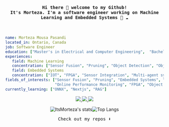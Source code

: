 <h4 align="center"><samp> Hi there 👋   welcome to my Github! </br>
It's Morteza. I'm a software engineer working on Machine Learning and Embedded Systems 🐍 ☁️ </samp></h4> </br>

```yaml
name: Morteza Mousa Pasandi
located_in: Ontario, Canada
job: Software Engineer
education: ["Master's in Electrical and Computer Engineering",  "Bachelor's in Computer Engineering"]
experiences:
   field: Machine Learning
   concentration: ["Sensor Fusion", "Pruning", "Object Detection", "Object Segmentation"] 
   field: Embedded Systems
   concentration: ["IOT", "FPGA", "Sensor Integration", "Multi-agent system" ]   
fields_of_interests: ["Sensor Fusion", "Pruning", "Embedded Systems", "Shaders",
                      "Online Performance Monitoring", "FPGA", "Object Detection"  ]
currently_learning: ["ONNX", "Nextjs", "RAG"]
```

</center>
<p align="center">
  <a href="https://neovim.io/">
    <img src="https://skillicons.dev/icons?i=neovim" />
  </a>  
  <a href="https://www.linkedin.com/in/morteza-mousa-pasandi/">
    <img src="https://skillicons.dev/icons?i=linkedin" />
  </a>  
  <a href="https://en.cppreference.com/">
    <img src="https://skillicons.dev/icons?i=cpp" />
  </a>
</p>
<center>
   
![ItsMorteza's stats](https://github-readme-stats.vercel.app/api?username=itsMorteza&show_icons=true&line_height=20&rank_icon=github&theme=dracula)![Top Langs](https://github-readme-stats.vercel.app/api/top-langs/?username=itsMorteza&hide_progress=true&theme=dracula&langs_count=8)
<p align="center"><samp>
Check out my repos ⬇️  
  </samp>
</p>
</center>

<!--
**itsMorteza/itsMorteza** is a ✨ _special_ ✨ repository because its `README.md` (this file) appears on your GitHub profile.

Here are some ideas to get you started:

- 🔭 I’m currently working on ...
- 🌱 I’m currently learning ...
- 👯 I’m looking to collaborate on ...
- 🤔 I’m looking for help with ...
- 💬 Ask me about ...
- 📫 How to reach me: ...
- 😄 Pronouns: ...
- ⚡ Fun fact: ...
-->
